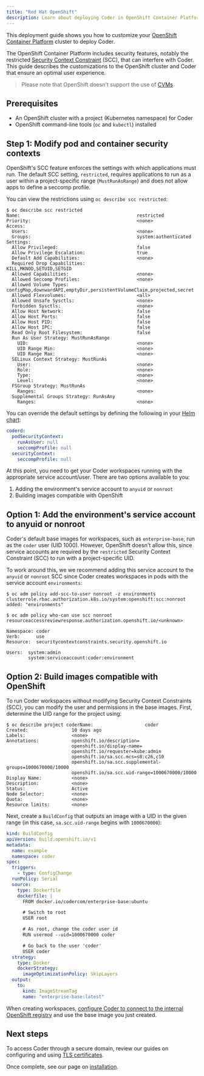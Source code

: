 ```yaml
---
title: "Red Hat OpenShift"
description: Learn about deploying Coder in OpenShift Container Platform
---
```


This deployment guide shows you how to customize your [OpenShift Container
Platform] cluster to deploy Coder.

The OpenShift Container Platform includes security features, notably the
restricted [Security Context Constraint] (SCC), that can interfere with Coder.
This guide describes the customizations to the OpenShift cluster and Coder that
ensure an optimal user experience.

[openshift container platform]:
  https://www.openshift.com/products/container-platform
[security context constraint]:
  https://docs.openshift.com/container-platform/4.7/authentication/managing-security-context-constraints.html

> Please note that OpenShift doesn't support the use of
> [CVMs](../../admin/workspace-management/cvms/index.md)

## Prerequisites

- An OpenShift cluster with a project (Kubernetes namespace) for Coder
- OpenShift command-line tools (`oc` and `kubectl`) installed

## Step 1: Modify pod and container security contexts

OpenShift's SCC feature enforces the settings with which applications must run.
The default SCC setting, `restricted`, requires applications to run as a user
within a project-specific range (`MustRunAsRange`) and does not allow apps to
define a seccomp profile.

You can view the restrictions using `oc describe scc restricted`:

```console
$ oc describe scc restricted
Name:                                           restricted
Priority:                                       <none>
Access:
  Users:                                        <none>
  Groups:                                       system:authenticated
Settings:
  Allow Privileged:                             false
  Allow Privilege Escalation:                   true
  Default Add Capabilities:                     <none>
  Required Drop Capabilities:                   KILL,MKNOD,SETUID,SETGID
  Allowed Capabilities:                         <none>
  Allowed Seccomp Profiles:                     <none>
  Allowed Volume Types:                         configMap,downwardAPI,emptyDir,persistentVolumeClaim,projected,secret
  Allowed Flexvolumes:                          <all>
  Allowed Unsafe Sysctls:                       <none>
  Forbidden Sysctls:                            <none>
  Allow Host Network:                           false
  Allow Host Ports:                             false
  Allow Host PID:                               false
  Allow Host IPC:                               false
  Read Only Root Filesystem:                    false
  Run As User Strategy: MustRunAsRange
    UID:                                        <none>
    UID Range Min:                              <none>
    UID Range Max:                              <none>
  SELinux Context Strategy: MustRunAs
    User:                                       <none>
    Role:                                       <none>
    Type:                                       <none>
    Level:                                      <none>
  FSGroup Strategy: MustRunAs
    Ranges:                                     <none>
  Supplemental Groups Strategy: RunAsAny
    Ranges:                                     <none>
```

You can override the default settings by defining the following in your
[Helm chart](../../guides/admin/helm-charts.md):

```yaml
coderd:
  podSecurityContext:
    runAsUser: null
    seccompProfile: null
  securityContext:
    seccompProfile: null
```

At this point, you need to get your Coder workspaces running with the
appropriate service account/user. There are two options available to you:

1. Adding the environment's service account to `anyuid` or `nonroot`
1. Building images compatible with OpenShift

## Option 1: Add the environment's service account to anyuid or nonroot

Coder's default base images for workspaces, such as `enterprise-base`, run as
the `coder` user (UID 1000). However, OpenShift doesn't allow this, since
service accounts are required by the `restricted` Security Context Constraint
(SCC) to run with a project-specific UID.

To work around this, we we recommend adding this service account to the `anyuid`
or `nonroot` SCC since Coder creates workspaces in pods with the service account
`environments`:

```console
$ oc adm policy add-scc-to-user nonroot -z environments
clusterrole.rbac.authorization.k8s.io/system:openshift:scc:nonroot added: "environments"

$ oc adm policy who-can use scc nonroot
resourceaccessreviewresponse.authorization.openshift.io/<unknown>

Namespace: coder
Verb:      use
Resource:  securitycontextconstraints.security.openshift.io

Users:  system:admin
        system:serviceaccount:coder:environment
```

## Option 2: Build images compatible with OpenShift

To run Coder workspaces without modifying Security Context Constraints (SCC),
you can modify the user and permissions in the base images. First, determine the
UID range for the project using:

```console
$ oc describe project coderName:                   coder
Created:                10 days ago
Labels:                 <none>
Annotations:            openshift.io/description=
                        openshift.io/display-name=
                        openshift.io/requester=kube:admin
                        openshift.io/sa.scc.mcs=s0:c26,c10
                        openshift.io/sa.scc.supplemental-groups=1000670000/10000
                        openshift.io/sa.scc.uid-range=1000670000/10000
Display Name:           <none>
Description:            <none>
Status:                 Active
Node Selector:          <none>
Quota:                  <none>
Resource limits:        <none>
```

Next, create a `BuildConfig` that outputs an image with a UID in the given range
(in this case, `sa.scc.uid-range` begins with `1000670000`):

```yaml
kind: BuildConfig
apiVersion: build.openshift.io/v1
metadata:
  name: example
  namespace: coder
spec:
  triggers:
    - type: ConfigChange
  runPolicy: Serial
  source:
    type: Dockerfile
    dockerfile: |
      FROM docker.io/codercom/enterprise-base:ubuntu

      # Switch to root
      USER root 

      # As root, change the coder user id
      RUN usermod --uid=1000670000 coder

      # Go back to the user 'coder'
      USER coder
  strategy:
    type: Docker
    dockerStrategy:
      imageOptimizationPolicy: SkipLayers
  output:
    to:
      kind: ImageStreamTag
      name: "enterprise-base:latest"
```

When creating workspaces,
[configure Coder to connect to the internal OpenShift registry](../../admin/registries/index.md)
and use the base image you just created.

## Next steps

To access Coder through a secure domain, review our guides on configuring and
using [TLS certificates](../../guides/tls-certificates/index.md).

Once complete, see our page on [installation](../installation.md).
